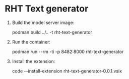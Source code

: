 # RHT Text generator


1. Build the model server image:

    podman build ../.. -t rht-text-generator

2. Run the container:

    podman run --rm -ti -p 8482:8000 rht-text-generator

3. Install the extension:

    code --install-extension rht-text-generator-0.0.1.vsix